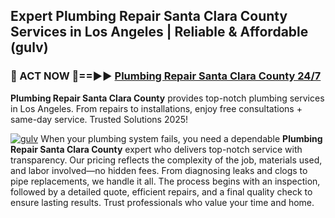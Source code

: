 ## Expert Plumbing Repair Santa Clara County Services in Los Angeles | Reliable & Affordable (gulv)  

<h3>🚿 ACT NOW 🌟==►► <a href="https://tinyurl.com/2ne6vx2x" rel="nofollow">Plumbing Repair Santa Clara County 24/7</a></h3>

**Plumbing Repair Santa Clara County** provides top-notch plumbing services in Los Angeles. From repairs to installations, enjoy free consultations + same-day service. Trusted Solutions 2025!

[![gulv](https://i.imgur.com/4PFF4AK.jpeg)](https://tinyurl.com/2ne6vx2x)
When your plumbing system fails, you need a dependable **Plumbing Repair Santa Clara County** expert who delivers top-notch service with transparency. Our pricing reflects the complexity of the job, materials used, and labor involved—no hidden fees. From diagnosing leaks and clogs to pipe replacements, we handle it all. The process begins with an inspection, followed by a detailed quote, efficient repairs, and a final quality check to ensure lasting results. Trust professionals who value your time and home.